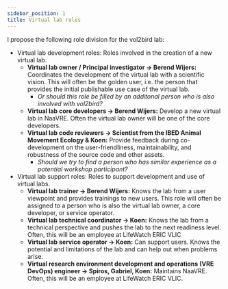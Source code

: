 ```yaml
---
sidebar_position: 1
title: Virtual lab roles
---
```

I propose the following role division for the vol2bird lab:

* Virtual lab development roles: Roles involved in the creation of a new virtual lab.
  * **Virtual lab owner / Principal investigator -> Berend Wijers:** Coordinates the development of the virtual lab with a scientific vision.
  This will often be the golden user, i.e. the person that provides the initial publishable use case of the virtual lab.
    * *Or should this role be filled by an additonal person who is also involved with vol2bird?*
  * **Virtual lab core developers -> Berend Wijers:** Develop a new virtual lab in NaaVRE. Often the virtual lab owner will be one of the core developers.
  * **Virtual lab code reviewers -> Scientist from the IBED Animal Movement Ecology & Koen:** Provide feedback during co-development on the user-friendliness, maintainability, and robustness of the
  source code and other assets.
    * *Should we try to find a person who has similar experience as a potential workshop participant?*
* Virtual lab support roles: Roles to support development and use of virtual labs.
  * **Virtual lab trainer -> Berend Wijers:** Knows the lab from a user viewpoint and provides trainings to new users. This role will often be assigned to a person who is also the virtual lab owner, a core developer, or service operator.
  * **Virtual lab technical coordinator -> Koen:** Knows the lab from a technical perspective and pushes the lab to the next readiness level. Often, this will be an employee at LifeWatch ERIC VLIC
  * **Virtual lab service operator -> Koen:** Can support users. Knows the potential and limitations of the lab and can help out when problems arise.
  * **Virtual research environment development and operations (VRE DevOps) engineer -> Spiros, Gabriel, Koen:** Maintains NaaVRE. Often, this will be an employee at LifeWatch ERIC VLIC.